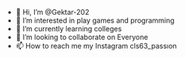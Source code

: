 - 👋 Hi, I’m @Gektar-202
- 👀 I’m interested in play games and programming 
- 🌱 I’m currently learning colleges 
- 💞️ I’m looking to collaborate on Everyone 
- 📫 How to reach me my Instagram cls63_passıon

<!---
Gektar-202/Gektar-202 is a ✨ special ✨ repository because its `README.md` (this file) appears on your GitHub profile.
You can click the Preview link to take a look at your changes.
--->
